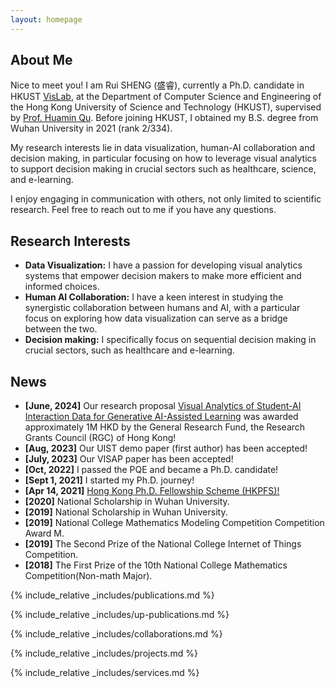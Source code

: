 ```yaml
---
layout: homepage
---
```


## About Me
Nice to meet you! I am Rui SHENG (盛睿), currently a Ph.D. candidate in HKUST <a href="http://vis.cse.ust.hk/">VisLab</a>, at the Department of Computer Science and Engineering of the Hong Kong University of Science and Technology (HKUST), supervised by <a href="http://huamin.org/">Prof. Huamin Qu</a>. Before joining HKUST, I obtained my B.S. degree from Wuhan University in 2021 (rank 2/334). 

My research interests lie in data visualization, human-AI collaboration and decision making, in particular focusing on how to leverage visual analytics to support decision making in crucial sectors such as healthcare, science, and e-learning.

I enjoy engaging in communication with others, not only limited to scientific research. Feel free to reach out to me if you have any questions.

## Research Interests

- **Data Visualization:** I have a passion for developing visual analytics systems that empower decision makers to make more efficient and informed choices.
- **Human AI Collaboration:** I have a keen interest in studying the synergistic collaboration between humans and AI, with a particular focus on exploring how data visualization can serve as a bridge between the two.
- **Decision making:** I specifically focus on sequential decision making in crucial sectors, such as healthcare and e-learning.

## News
- **[June, 2024]** Our research proposal [Visual Analytics of Student-AI Interaction Data for Generative AI-Assisted Learning](https://cerg1.ugc.edu.hk/cergprod/scrrm00541.jsp) was awarded approximately 1M HKD by the General Research Fund, the Research Grants Council (RGC) of Hong Kong!
- **[Aug, 2023]** Our UIST demo paper (first author) has been accepted!
- **[July, 2023]** Our VISAP paper has been accepted!
- **[Oct, 2022]** I passed the PQE and became a Ph.D. candidate!
- **[Sept 1, 2021]** I started my Ph.D. journey!
- **[Apr 14, 2021]** [Hong Kong Ph.D. Fellowship Scheme (HKPFS)!](https://cerg1.ugc.edu.hk/hkpfs/index.html)
- **[2020]** National Scholarship in Wuhan University.
- **[2019]** National Scholarship in Wuhan University.
- **[2019]** National College Mathematics Modeling Competition Competition Award M.
- **[2019]** The Second Prize of the National College Internet of Things Competition.
- **[2018]** The First Prize of the 10th National College Mathematics Competition(Non-math Major).

{% include_relative _includes/publications.md %}

{% include_relative _includes/up-publications.md %}

{% include_relative _includes/collaborations.md %}

{% include_relative _includes/projects.md %}

{% include_relative _includes/services.md %}
